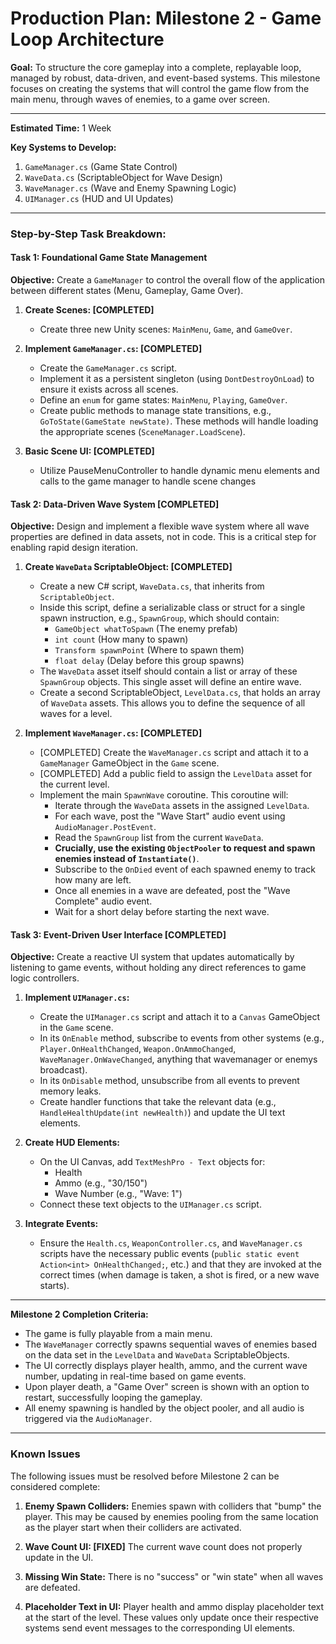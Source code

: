 # **Production Plan: Milestone 2 - Game Loop Architecture**

**Goal:** To structure the core gameplay into a complete, replayable loop, managed by robust, data-driven, and event-based systems. This milestone focuses on creating the systems that will control the game flow from the main menu, through waves of enemies, to a game over screen.

---

**Estimated Time:** 1 Week

**Key Systems to Develop:**
1.  `GameManager.cs` (Game State Control)
2.  `WaveData.cs` (ScriptableObject for Wave Design)
3.  `WaveManager.cs` (Wave and Enemy Spawning Logic)
4.  `UIManager.cs` (HUD and UI Updates)

---

### **Step-by-Step Task Breakdown:**

#### **Task 1: Foundational Game State Management**

**Objective:** Create a `GameManager` to control the overall flow of the application between different states (Menu, Gameplay, Game Over).

1.  **Create Scenes: [COMPLETED]**
    *   Create three new Unity scenes: `MainMenu`, `Game`, and `GameOver`.

2.  **Implement `GameManager.cs`: [COMPLETED]**
    *   Create the `GameManager.cs` script.
    *   Implement it as a persistent singleton (using `DontDestroyOnLoad`) to ensure it exists across all scenes.
    *   Define an `enum` for game states: `MainMenu`, `Playing`, `GameOver`.
    *   Create public methods to manage state transitions, e.g., `GoToState(GameState newState)`. These methods will handle loading the appropriate scenes (`SceneManager.LoadScene`).

3.  **Basic Scene UI: [COMPLETED]**
    *   Utilize PauseMenuController to handle dynamic menu elements and calls to the game manager to handle scene changes

#### **Task 2: Data-Driven Wave System [COMPLETED]**

**Objective:** Design and implement a flexible wave system where all wave properties are defined in data assets, not in code. This is a critical step for enabling rapid design iteration.

1.  **Create `WaveData` ScriptableObject: [COMPLETED]**
    *   Create a new C# script, `WaveData.cs`, that inherits from `ScriptableObject`.
    *   Inside this script, define a serializable class or struct for a single spawn instruction, e.g., `SpawnGroup`, which should contain:
        *   `GameObject whatToSpawn` (The enemy prefab)
        *   `int count` (How many to spawn)
        *   `Transform spawnPoint` (Where to spawn them)
        *   `float delay` (Delay before this group spawns)
    *   The `WaveData` asset itself should contain a list or array of these `SpawnGroup` objects. This single asset will define an entire wave.
    *   Create a second ScriptableObject, `LevelData.cs`, that holds an array of `WaveData` assets. This allows you to define the sequence of all waves for a level.

2.  **Implement `WaveManager.cs`: [COMPLETED]**
    *   [COMPLETED] Create the `WaveManager.cs` script and attach it to a `GameManager` GameObject in the `Game` scene.
    *   [COMPLETED] Add a public field to assign the `LevelData` asset for the current level.
    *   Implement the main `SpawnWave` coroutine. This coroutine will:
        *   Iterate through the `WaveData` assets in the assigned `LevelData`.
        *   For each wave, post the "Wave Start" audio event using `AudioManager.PostEvent`.
        *   Read the `SpawnGroup` list from the current `WaveData`.
        *   **Crucially, use the existing `ObjectPooler` to request and spawn enemies instead of `Instantiate()`**.
        *   Subscribe to the `OnDied` event of each spawned enemy to track how many are left.
        *   Once all enemies in a wave are defeated, post the "Wave Complete" audio event.
        *   Wait for a short delay before starting the next wave.

#### **Task 3: Event-Driven User Interface [COMPLETED]**

**Objective:** Create a reactive UI system that updates automatically by listening to game events, without holding any direct references to game logic controllers.

1.  **Implement `UIManager.cs`:**
    *   Create the `UIManager.cs` script and attach it to a `Canvas` GameObject in the `Game` scene.
    *   In its `OnEnable` method, subscribe to events from other systems (e.g., `Player.OnHealthChanged`, `Weapon.OnAmmoChanged`, `WaveManager.OnWaveChanged`, anything that wavemanager or enemys broadcast).
    *   In its `OnDisable` method, unsubscribe from all events to prevent memory leaks.
    *   Create handler functions that take the relevant data (e.g., `HandleHealthUpdate(int newHealth)`) and update the UI text elements.

2.  **Create HUD Elements:**
    *   On the UI Canvas, add `TextMeshPro - Text` objects for:
        *   Health
        *   Ammo (e.g., "30/150")
        *   Wave Number (e.g., "Wave: 1")
    *   Connect these text objects to the `UIManager.cs` script.

3.  **Integrate Events:**
    *   Ensure the `Health.cs`, `WeaponController.cs`, and `WaveManager.cs` scripts have the necessary public events (`public static event Action<int> OnHealthChanged;`, etc.) and that they are invoked at the correct times (when damage is taken, a shot is fired, or a new wave starts).

---

**Milestone 2 Completion Criteria:**
*   The game is fully playable from a main menu.
*   The `WaveManager` correctly spawns sequential waves of enemies based on the data set in the `LevelData` and `WaveData` ScriptableObjects.
*   The UI correctly displays player health, ammo, and the current wave number, updating in real-time based on game events.
*   Upon player death, a "Game Over" screen is shown with an option to restart, successfully looping the gameplay.
*   All enemy spawning is handled by the object pooler, and all audio is triggered via the `AudioManager`.

---

### **Known Issues**

The following issues must be resolved before Milestone 2 can be considered complete:

1. **Enemy Spawn Colliders:** Enemies spawn with colliders that "bump" the player. This may be caused by enemies pooling from the same location as the player start when their colliders are activated.

2. **Wave Count UI: [FIXED]** The current wave count does not properly update in the UI.

3. **Missing Win State:** There is no "success" or "win state" when all waves are defeated.

4. **Placeholder Text in UI:** Player health and ammo display placeholder text at the start of the level. These values only update once their respective systems send event messages to the corresponding UI elements.

